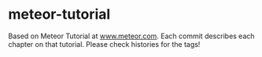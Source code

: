# meteor-tutorial

Based on Meteor Tutorial at www.meteor.com. Each commit describes each chapter on that tutorial. Please check histories for the tags!
